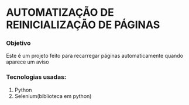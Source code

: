 # AUTOMATIZAÇÃO DE REINICIALIZAÇÃO DE PÁGINAS

### Objetivo

Este é um projeto feito para recarregar páginas automaticamente quando aparece um aviso


### Tecnologias usadas:

1. Python
2. Selenium(biblioteca em python)


